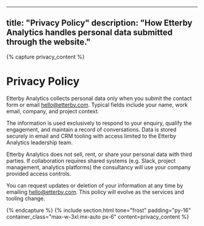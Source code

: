 
---
title: "Privacy Policy"
description: "How Etterby Analytics handles personal data submitted through the website."
---
{% capture privacy_content %}
  <div class="space-y-4">
    <h1 class="text-3xl font-semibold">Privacy Policy</h1>
    <p class="opacity-90">Etterby Analytics collects personal data only when you submit the contact form or email <a class="underline" href="mailto:hello@etterby.com">hello@etterby.com</a>. Typical fields include your name, work email, company, and project context.</p>
    <p class="opacity-90">The information is used exclusively to respond to your enquiry, qualify the engagement, and maintain a record of conversations. Data is stored securely in email and CRM tooling with access limited to the Etterby Analytics leadership team.</p>
    <p class="opacity-90">Etterby Analytics does not sell, rent, or share your personal data with third parties. If collaboration requires shared systems (e.g. Slack, project management, analytics platforms) the consultancy will use your company provided access controls.</p>
    <p class="opacity-90">You can request updates or deletion of your information at any time by emailing <a class="underline" href="mailto:hello@etterby.com">hello@etterby.com</a>. This policy will evolve as the services and tooling change.</p>
  </div>
{% endcapture %}
{% include section.html tone="frost" padding="py-16" container_class="max-w-3xl mx-auto px-6" content=privacy_content %}
